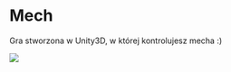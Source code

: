 # Mech
Gra stworzona w Unity3D, w której kontrolujesz mecha :)

<img src='https://i.imgur.com/R4krAm7.png'>
